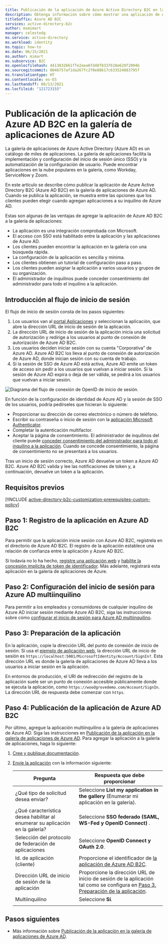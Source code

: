 ```yaml
---
title: Publicación de la aplicación de Azure Active Directory B2C en la galería de aplicaciones de Azure Active Directory
description: Obtenga información sobre cómo mostrar una aplicación de Azure AD B2C compatible con el inicio de sesión único en la galería de aplicaciones de Azure Active Directory.
titleSuffix: Azure AD B2C
services: active-directory-b2c
author: msmimart
manager: celestedg
ms.service: active-directory
ms.workload: identity
ms.topic: how-to
ms.date: 06/15/2021
ms.author: mimart
ms.subservice: B2C
ms.openlocfilehash: 4413832661ffe2eea6fd48f8337618e628f2094b
ms.sourcegitcommit: 0046757af1da267fc2f0e88617c633524883795f
ms.translationtype: HT
ms.contentlocale: es-ES
ms.lasthandoff: 08/13/2021
ms.locfileid: "121723155"
---
```

# <a name="publish-your-azure-ad-b2c-app-to-the-azure-ad-app-gallery"></a>Publicación de la aplicación de Azure AD B2C en la galería de aplicaciones de Azure AD

La galería de aplicaciones de Azure Active Directory (Azure AD) es un catálogo de miles de aplicaciones. La galería de aplicaciones facilita la implementación y configuración del inicio de sesión único (SSO) y la automatización de la configuración de usuario. Puede encontrar aplicaciones en la nube populares en la galería, como Workday, ServiceNow y Zoom.

En este artículo se describe cómo publicar la aplicación de Azure Active Directory B2C (Azure AD B2C) en la galería de aplicaciones de Azure AD. Cuando se publica la aplicación, se muestra entre las opciones que los clientes pueden elegir cuando agregan aplicaciones a su inquilino de Azure AD.

Estas son algunas de las ventajas de agregar la aplicación de Azure AD B2C a la galería de aplicaciones:  

- La aplicación es una integración comprobada con Microsoft.
- El acceso con SSO está habilitado entre la aplicación y las aplicaciones de Azure AD.
- Los clientes pueden encontrar la aplicación en la galería con una búsqueda rápida.
- La configuración de la aplicación es sencilla y mínima.
- Los clientes obtienen un tutorial de configuración paso a paso.
- Los clientes pueden asignar la aplicación a varios usuarios y grupos de su organización.
- El administrador de inquilinos puede conceder consentimiento del administrador para todo el inquilino a la aplicación.

## <a name="sign-in-flow-overview"></a>Introducción al flujo de inicio de sesión

El flujo de inicio de sesión consta de los pasos siguientes:

1. Los usuarios van al [portal Aplicaciones](https://myapps.microsoft.com/) y seleccionan la aplicación, que abre la dirección URL de inicio de sesión de la aplicación.
1. La dirección URL de inicio de sesión de la aplicación inicia una solicitud de autorización y redirige a los usuarios al punto de conexión de autorización de Azure AD B2C.
1. Los usuarios deciden iniciar sesión con su cuenta "Corporativa" de Azure AD. Azure AD B2C los lleva al punto de conexión de autorización de Azure AD, donde inician sesión con su cuenta de trabajo.
1. Si la sesión de SSO de Azure AD está activa, Azure AD emite un token de acceso sin pedir a los usuarios que vuelvan a iniciar sesión. Si la sesión de Azure AD expira o deja de ser válida, se pedirá a los usuarios que vuelvan a iniciar sesión.

![Diagrama del flujo de conexión de OpenID de inicio de sesión.](./media/publish-app-to-azure-ad-app-gallery/app-gallery-sign-in-flow.png)

En función de la configuración de identidad de Azure AD y la sesión de SSO de los usuarios, podría pedírseles que hicieran lo siguiente:

- Proporcionar su dirección de correo electrónico o número de teléfono.
- Escribir su contraseña o inicio de sesión con la [aplicación Microsoft Authenticator](https://www.microsoft.com/p/microsoft-authenticator/9nblgggzmcj6).
- Completar la autenticación multifactor.
- Aceptar la página de consentimiento. El administrador de inquilinos del cliente puede [conceder consentimiento del administrador para todo el inquilino a la aplicación](../active-directory/manage-apps/grant-admin-consent.md). Cuando se concede consentimiento, la página de consentimiento no se presentará a los usuarios.

Tras un inicio de sesión correcto, Azure AD devuelve un token a Azure AD B2C. Azure AD B2C valida y lee las notificaciones de token y, a continuación, devuelve un token a la aplicación.

## <a name="prerequisites"></a>Requisitos previos

[!INCLUDE [active-directory-b2c-customization-prerequisites-custom-policy](../../includes/active-directory-b2c-customization-prerequisites-custom-policy.md)]

## <a name="step-1-register-your-application-in-azure-ad-b2c"></a>Paso 1: Registro de la aplicación en Azure AD B2C

Para permitir que la aplicación inicie sesión con Azure AD B2C, regístrela en el directorio de Azure AD B2C. El registro de la aplicación establece una relación de confianza entre la aplicación y Azure AD B2C. 

Si todavía no lo ha hecho, [registre una aplicación web](tutorial-register-applications.md) y [habilite la concesión implícita de token de identificador](tutorial-register-applications.md#enable-id-token-implicit-grant). Más adelante, registrará esta aplicación en la galería de aplicaciones de Azure.

## <a name="step-2-set-up-sign-in-for-multitenant-azure-ad"></a>Paso 2: Configuración del inicio de sesión para Azure AD multiinquilino

Para permitir a los empleados y consumidores de cualquier inquilino de Azure AD iniciar sesión mediante Azure AD B2C, siga las instrucciones sobre cómo [configurar el inicio de sesión para Azure AD multiinquilino](identity-provider-azure-ad-multi-tenant.md?pivots=b2c-custom-policy).

## <a name="step-3-prepare-your-app"></a>Paso 3: Preparación de la aplicación

En la aplicación, copie la dirección URL del punto de conexión de inicio de sesión. Si usa el [ejemplo de aplicación web](configure-authentication-sample-web-app.md), la dirección URL de inicio de sesión es `https://localhost:5001/MicrosoftIdentity/Account/SignIn?`. Esta dirección URL es donde la galería de aplicaciones de Azure AD lleva a los usuarios a iniciar sesión en la aplicación.

En entornos de producción, el URI de redirección del registro de la aplicación suele ser un punto de conexión accesible públicamente donde se ejecuta la aplicación, como `https://woodgrovedemo.com/Account/SignIn`. La dirección URL de respuesta debe comenzar con `https`.

## <a name="step-4-publish-your-azure-ad-b2c-app"></a>Paso 4: Publicación de la aplicación de Azure AD B2C

Por último, agregue la aplicación multiinquilino a la galería de aplicaciones de Azure AD. Siga las instrucciones en [Publicación de la aplicación en la galería de aplicaciones de Azure AD](../active-directory/develop/v2-howto-app-gallery-listing.md). Para agregar la aplicación a la galería de aplicaciones, haga lo siguiente:

1. [Cree y publique documentación](../active-directory/develop/v2-howto-app-gallery-listing.md#step-5---create-and-publish-documentation).
1. [Envíe la aplicación](../active-directory/develop/v2-howto-app-gallery-listing.md#step-6---submit-your-app) con la información siguiente:

    |Pregunta  |Respuesta que debe proporcionar  |
    |---------|---------|
    |¿Qué tipo de solicitud desea enviar?| Seleccione **List my application in the gallery** (Enumerar mi aplicación en la galería).|
    |¿Qué característica desea habilitar al enumerar su aplicación en la galería? | Seleccione **SSO federado (SAML, WS-Fed y OpenID Connect)** . | 
    | Selección del protocolo de federación de aplicaciones| Seleccione **OpenID Connect y OAuth 2.0**. |
    | Id. de aplicación (cliente) | Proporcione el identificador de [la aplicación de Azure AD B2C](#step-1-register-your-application-in-azure-ad-b2c). |
    | Dirección URL de inicio de sesión de la aplicación|Proporcione la dirección URL de inicio de sesión de la aplicación tal como se configura en [Paso 3. Preparación de la aplicación](#step-3-prepare-your-app).|
    | Multiinquilino| Seleccione **Sí**. |
    | | |

## <a name="next-steps"></a>Pasos siguientes

- Más información sobre [Publicación de la aplicación en la galería de aplicaciones de Azure AD](../active-directory/develop/v2-howto-app-gallery-listing.md).
